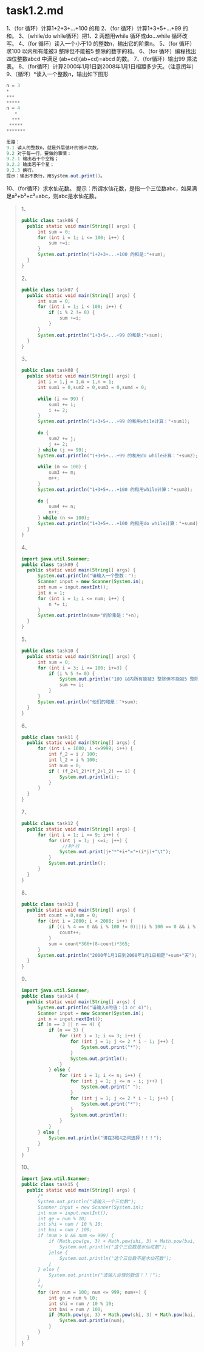 # task1.2.md

1、（for 循环）计算1+2+3+...+100 的和
2、（for 循环）计算1+3+5+...+99 的和。
3、（while/do while循环）把1、2 两题用while 循环或do...while 循环改写。
4、（for 循环）读入一个小于10 的整数n，输出它的阶乘n。
5、（for 循环）求100 以内所有能被3 整除但不能被5 整除的数字的和。
6、（for 循环）编程找出四位整数abcd 中满足 (ab+cd)(ab+cd)=abcd 的数。
7、（for循环）输出99 乘法表。
8、（for循环）计算2000年1月1日到2008年1月1日相距多少天。（注意闰年）
9、（循环）*读入一个整数n，输出如下图形

```java
n = 3
*
***
*****
n = 4
   *
  ***
 *****
*******
```

```java
思路：
9.1 读入的整数n，就是外层循环的循环次数。
9.2 对于每一行，要做的事情：
9.2.1 输出若干个空格；
9.2.2 输出若干个星；
9.2.3 换行。
提示：输出不换行，⽤System.out.print()。
```

10、（for循环）求水仙花数。
提示：所谓水仙花数，是指一个三位数abc，如果满⾜a³+b³+c³=abc，则abc是水仙花数。

> 1、
>
> ```java
> public class task06 {
> 	public static void main(String[] args) {
> 		int sum = 0;
> 		for (int i = 1; i <= 100; i++) {
> 			sum +=i;
> 		}
> 		System.out.println("1+2+3+...+100 的和是:"+sum);
> 	}
> }
> ```
>
> 2、
>
> ```java
> public class task07 {
> 	public static void main(String[] args) {
> 		int sum = 0;
> 		for (int i = 1; i < 100; i++) {
> 			if (i % 2 != 0) {
> 				sum +=i;
> 			}
> 		}
> 		System.out.println("1+3+5+...+99 的和是:"+sum);
> 	}
> }
> ```
>
> 3、
>
> ```java
> public class task08 {
> 	public static void main(String[] args) {
> 		int i = 1,j = 1,m = 1,n = 1;
> 		int sum1 = 0,sum2 = 0,sum3 = 0,sum4 = 0;
> 		
> 		while (i <= 99) {
> 			sum1 += i;
> 			i += 2;
> 		}
> 		System.out.println("1+3+5+...+99 的和用while计算："+sum1);
> 		
> 		do {
> 			sum2 += j;
> 			j += 2;
> 		} while (j <= 99);
> 		System.out.println("1+3+5+...+99 的和用do while计算："+sum2);
> 		
> 		while (m <= 100) {
> 			sum3 += m;
> 			m++;
> 		}
> 		System.out.println("1+3+5+...+100 的和用while计算："+sum3);
> 		
> 		do {
> 			sum4 += n;
> 			n++;
> 		} while (n <= 100);
> 		System.out.println("1+3+5+...+100 的和用do while计算："+sum4);
> 	}	
> }
> ```
>
> 4、
>
> ```java
> import java.util.Scanner;
> public class task09 {
> 	public static void main(String[] args) {
> 		System.out.println("请输入一个整数：");
> 		Scanner input = new Scanner(System.in);
> 		int num = input.nextInt();
> 		int n = 1;
> 		for (int i = 1; i <= num; i++) {
> 			n *= i;
> 		}
> 		System.out.println(num+"的阶乘是："+n);
> 	}
> }
> ```
>
> 5、
>
> ```java
> public class task10 {
> 	public static void main(String[] args) {
> 		int sum = 0;
> 		for (int i = 3; i <= 100; i+=3) {
> 			if (i % 5 != 0) {
> 				System.out.println("100 以内所有能被3 整除但不能被5 整除的数字为"+i);
> 				sum += i;
> 			}
> 		}
> 		System.out.println("他们的和是："+sum);
> 	}
> }
> ```
>
> 6、
>
> ```java
> public class task11 {
> 	public static void main(String[] args) {
> 		for (int i = 1000; i <=9999; i++) {
> 			int f_2 = i / 100;
> 			int l_2 = i % 100;
> 			int num = 0; 
> 			if ( (f_2+l_2)*(f_2+l_2) == i) {
> 				System.out.println(i);
> 			}
> 		}		
> 	}
> }
> ```
>
> 7、
>
> ```java
> public class task12 {
> 	public static void main(String[] args) {
> 		for (int i = 1; i <= 9; i++) {
> 			for (int j = 1; j <=i; j++) {
>              	 //列*行
> 				System.out.print(j+"*"+i+"="+(i*j)+"\t");
> 			}
> 			System.out.println();
> 		}	
> 	}
> }
> ```
>
> 8、
>
> ```java
> public class task13 {
> 	public static void main(String[] args) {
> 		int count = 0,sum = 0;
> 		for (int i = 2000; i < 2008; i++) {
> 			if ((i % 4 == 0 && i % 100 != 0)||(i % 100 == 0 && i % 400 == 0)) {
> 				count++;
> 			}
> 			sum = count*366+(8-count)*365;
> 		}
> 		System.out.println("2000年1月1日到2008年1月1日相距"+sum+"天");
> 	}
> }
> ```
>
> 9、
>
> ```java
> import java.util.Scanner;
> public class task14 {
> 	public static void main(String[] args) {
> 		System.out.println("请输入n的值：(3 or 4)");
> 		Scanner input = new Scanner(System.in);
> 		int n = input.nextInt();
> 		if (n == 3 || n == 4) {
> 			if (n == 3) {
> 				for (int i = 1; i <= 3; i++) {
> 					for (int j = 1; j <= 2 * i - 1; j++) {
> 						System.out.print("*");
> 					}
> 					System.out.println();
> 				}
> 			} else {
> 				for (int i = 1; i <= n; i++) {
> 					for (int j = 1; j <= n - i; j++) {
> 						System.out.print(" ");
> 					}
> 					for (int j = 1; j <= 2 * i - 1; j++) {
> 						System.out.print("*");
> 					}
> 					System.out.println();
> 				}
> 			}
> 		} else {
> 			System.out.println("请在3和4之间选择！！！");
> 		}
> 	}
> }
> ```
>
> 10、
>
> ```java
> import java.util.Scanner;
> public class task15 {
> 	public static void main(String[] args) {
> 		/*
> 		System.out.println("请输入一个三位数");
> 		Scanner input = new Scanner(System.in);
> 		int num = input.nextInt();
> 		int ge = num % 10;
> 		int shi = num / 10 % 10;
> 		int bai = num / 100;
> 		if (num > 0 && num <= 999) {
> 			if (Math.pow(ge, 3) + Math.pow(shi, 3) + Math.pow(bai, 3) == num) {
> 				System.out.println("这个三位数是水仙花数");
> 			}else {
> 				System.out.println("这个三位数不是水仙花数");
> 			}
> 		} else {
> 			System.out.println("请输入合理的数值！！！");
> 		}
> 		*/
> 		for (int num = 100; num <= 999; num++) {
> 			int ge = num % 10;
> 			int shi = num / 10 % 10;
> 			int bai = num / 100;
> 			if (Math.pow(ge, 3) + Math.pow(shi, 3) + Math.pow(bai, 3) == num) {
> 				System.out.println(num);
> 			}
> 		}
> 	}
> }
> ```
>
> 